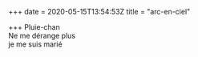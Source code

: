 +++
date = 2020-05-15T13:54:53Z
title = "arc-en-ciel"

+++ 
Pluie-chan   
Ne me dérange plus   
je me suis marié